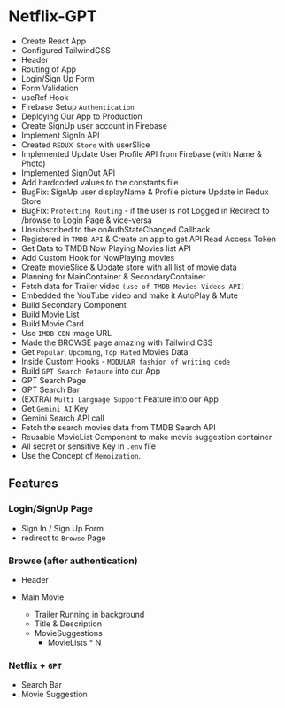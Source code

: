 # Netflix-GPT

- Create React App
- Configured TailwindCSS
- Header
- Routing of App
- Login/Sign Up Form
- Form Validation
- useRef Hook
- Firebase Setup `Authentication`
- Deploying Our App to Production
- Create SignUp user account in Firebase
- Implement SignIn API
- Created `REDUX Store` with userSlice
- Implemented Update User Profile API from Firebase (with Name & Photo)
- Implemented SignOut API
- Add hardcoded values to the constants file
- BugFix: SignUp user displayName & Profile picture Update in Redux Store
- BugFix: `Protecting Routing` - if the user is not Logged in Redirect to /browse to Login Page & vice-versa
- Unsubscribed to the onAuthStateChanged Callback
- Registered in `TMDB API` & Create an app to get API Read Access Token
- Get Data to TMDB Now Playing Movies list API
- Add Custom Hook for NowPlaying movies
- Create movieSlice & Update store with all list of movie data
- Planning for MainContainer & SecondaryContainer
- Fetch data for Trailer video `(use of TMDB Movies Videos API)`
- Embedded the YouTube video and make it AutoPlay & Mute
- Build Secondary Component
- Build Movie List
- Build Movie Card
- Use `IMDB CDN` image URL
- Made the BROWSE page amazing with Tailwind CSS
- Get `Popular`, `Upcoming`, `Top Rated` Movies Data
- Inside Custom Hooks - `MODULAR fashion of writing code`
- Build `GPT Search Fetaure` into our App
- GPT Search Page
- GPT Search Bar
- (EXTRA) `Multi Language Support` Feature into our App
- Get `Gemini AI` Key
- Gemini Search API call
- Fetch the search movies data from TMDB Search API
- Reusable MovieList Component to make movie suggestion container
- All secret or sensitive Key in `.env` file
- Use the Concept of `Memoization`.

## Features

### Login/SignUp Page

- Sign In / Sign Up Form
- redirect to `Browse` Page

### Browse (after authentication)

- Header
- Main Movie

  - Trailer Running in background
  - Title & Description
  - MovieSuggestions
    - MovieLists \* N

### Netflix + `GPT`

- Search Bar
- Movie Suggestion
